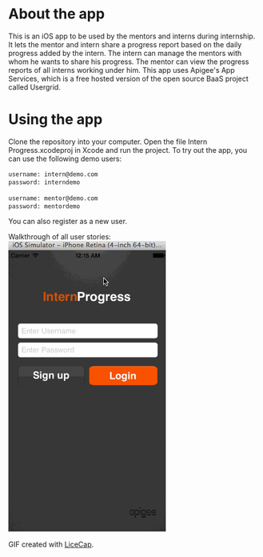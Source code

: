 About the app
=============
This is an iOS app to be used by the mentors and interns during internship. It lets the mentor and intern share a progress 
report based on the daily progress added by the intern. The intern can manage the mentors with whom he wants to share his progress. The mentor can view the progress reports of all interns working under him. 
This app uses Apigee's App Services, which is a free hosted version of the open source BaaS project called Usergrid. 

Using the app
=============
Clone the repository into your computer. Open the file Intern Progress.xcodeproj in Xcode and run the project.
To try out the app, you can use the following demo users:

	username: intern@demo.com
	password: interndemo

	username: mentor@demo.com
	password: mentordemo
  
You can also register as a new user.

Walkthrough of all user stories:
![Video Walkthrough](InternProgress.gif)

GIF created with [LiceCap](http://www.cockos.com/licecap/).
